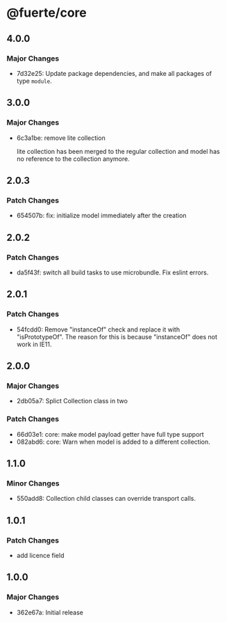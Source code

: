 # @fuerte/core

## 4.0.0

### Major Changes

- 7d32e25: Update package dependencies, and make all packages of type `module`.

## 3.0.0

### Major Changes

- 6c3a1be: remove lite collection

  lite collection has been merged to the regular collection and model has no reference to the collection anymore.

## 2.0.3

### Patch Changes

- 654507b: fix: initialize model immediately after the creation

## 2.0.2

### Patch Changes

- da5f43f: switch all build tasks to use microbundle.
  Fix eslint errors.

## 2.0.1

### Patch Changes

- 54fcdd0: Remove "instanceOf" check and replace it with "isPrototypeOf". The reason for this
  is because "instanceOf" does not work in IE11.

## 2.0.0

### Major Changes

- 2db05a7: Splict Collection class in two

### Patch Changes

- 66d03e1: core: make model payload getter have full type support
- 082abd6: core: Warn when model is added to a different collection.

## 1.1.0

### Minor Changes

- 550add8: Collection child classes can override transport calls.

## 1.0.1

### Patch Changes

- add licence field

## 1.0.0

### Major Changes

- 362e67a: Initial release
